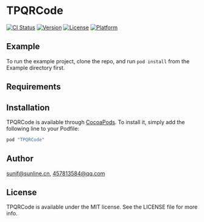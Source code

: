 # TPQRCode

[![CI Status](http://img.shields.io/travis/sunjf@sunline.cn/TPQRCode.svg?style=flat)](https://travis-ci.org/sunjf@sunline.cn/TPQRCode)
[![Version](https://img.shields.io/cocoapods/v/TPQRCode.svg?style=flat)](http://cocoapods.org/pods/TPQRCode)
[![License](https://img.shields.io/cocoapods/l/TPQRCode.svg?style=flat)](http://cocoapods.org/pods/TPQRCode)
[![Platform](https://img.shields.io/cocoapods/p/TPQRCode.svg?style=flat)](http://cocoapods.org/pods/TPQRCode)

## Example

To run the example project, clone the repo, and run `pod install` from the Example directory first.

## Requirements

## Installation

TPQRCode is available through [CocoaPods](http://cocoapods.org). To install
it, simply add the following line to your Podfile:

```ruby
pod "TPQRCode"
```

## Author

sunjf@sunline.cn, 457813584@qq.com

## License

TPQRCode is available under the MIT license. See the LICENSE file for more info.
